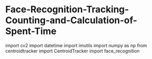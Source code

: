 ﻿# Face-Recognition-Tracking-Counting-and-Calculation-of-Spent-Time
 

import cv2
import datetime
import imutils
import numpy as np
from centroidtracker import CentroidTracker
import face_recognition


